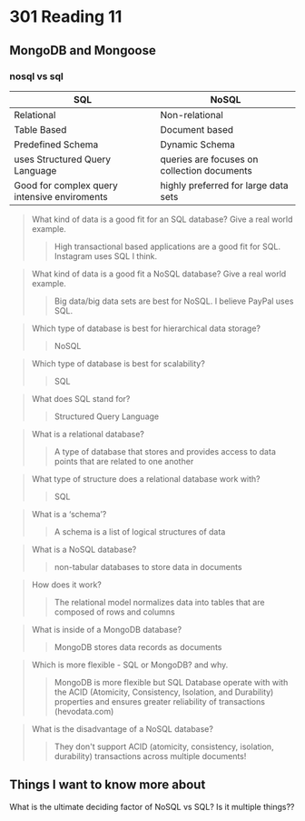 # 301 Reading 11

## MongoDB and Mongoose

### nosql vs sql

| SQL | NoSQL |
|-----|-----|
| Relational | Non-relational |
| Table Based | Document based |
| Predefined Schema | Dynamic Schema |
| uses Structured Query Language | queries are focuses on collection documents|
| Good for complex query intensive enviroments | highly preferred for large data sets |

>What kind of data is a good fit for an SQL database? Give a real world example.
>>High transactional based applications are a good fit for SQL. Instagram uses SQL I think.

>What kind of data is a good fit a NoSQL database? Give a real world example.
>>Big data/big data sets are best for NoSQL. I believe PayPal uses SQL.

>Which type of database is best for hierarchical data storage?
>> NoSQL

>Which type of database is best for scalability?
>> SQL

>What does SQL stand for?
>>Structured Query Language

>What is a relational database?
>>A type of database that stores and provides access to data points that are related to one another

>What type of structure does a relational database work with?
>>SQL

>What is a ‘schema’?
>>A schema is a list of logical structures of data

>What is a NoSQL database?
>> non-tabular databases to store data in documents

>How does it work?
>>The relational model normalizes data into tables that are composed of rows and columns

>What is inside of a MongoDB database?
>>MongoDB stores data records as documents

>Which is more flexible - SQL or MongoDB? and why.
>>MongoDB is more flexible but SQL Database operate with with the ACID (Atomicity, Consistency, Isolation, and Durability) properties and ensures greater reliability of transactions (hevodata.com)

>What is the disadvantage of a NoSQL database?
>>They don't support ACID (atomicity, consistency, isolation, durability) transactions across multiple documents!

## Things I want to know more about

What is the ultimate deciding factor of NoSQL vs SQL? Is it multiple things??
